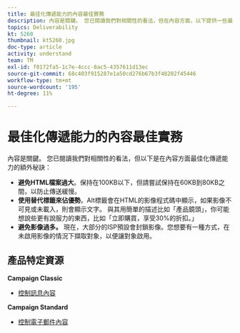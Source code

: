 ```yaml
---
title: 最佳化傳遞能力的內容最佳實務
description: 內容是關鍵。 您已閱讀我們對相關性的看法，但在內容方面，以下提供一些最佳化傳遞能力的額外秘訣。
topics: Deliverability
kt: 5260
thumbnail: kt5260.jpg
doc-type: article
activity: understand
team: TM
exl-id: f0172fa5-1c7e-4ccc-8ac5-4357611d13ec
source-git-commit: 68c403f915287e1a50cd276b67b3f48202f45446
workflow-type: tm+mt
source-wordcount: '195'
ht-degree: 11%

---
```


# 最佳化傳遞能力的內容最佳實務

內容是關鍵。 您已閱讀我們對相關性的看法，但以下是在內容方面最佳化傳遞能力的額外秘訣：

* **避免HTML檔案過大**。保持在100KB以下，但請嘗試保持在60KB到80KB之間，以防止傳送緩慢。
* **使用替代標籤來佔優勢**。Alt標籤會在HTML的影像程式碼中顯示，如果影像不可見或未載入，則會顯示文字。 與其用簡單的描述比如「產品鏡頭」，你可能想說些更有說服力的東西，比如「立即購買，享受30%的折扣。」
* **避免影像過多。** 現在，大部分的ISP預設會封鎖影像。您想要有一種方式，在未啟用影像的情況下擷取對象，以便讓對象啟用。

## 產品特定資源

**Campaign Classic**

* [控制訊息內容](https://experienceleague.adobe.com/docs/campaign-classic/using/sending-messages/deliverability-management/control-message-content.html)

**Campaign Standard**

* [控制電子郵件內容](https://experienceleague.adobe.com/docs/campaign-standard/using/testing-and-sending/managing-deliverability/control-email-content.html#testing-and-sending)
